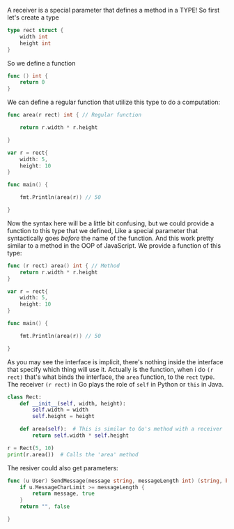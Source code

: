 A receiver is a special parameter that defines a method in a TYPE!
So first let's create a type
```go
type rect struct {
	width int 
	height int
}
```
So we define a function
```GO
func () int {
	return 0
}
```
We can define a regular function that utilize this type to do a computation:
```go
func area(r rect) int { // Regular function

    return r.width * r.height

}

var r = rect{
	width: 5, 
	height: 10
}

func main() {

    fmt.Println(area(r)) // 50

}
```
Now the syntax here will be a little bit confusing, but we could provide a function to this type that we defined, Like a special parameter that syntactically goes _before_ the name of the function. And this work pretty similar to a method in the OOP of JavaScript.
We provide a function of this type:
```go
func (r rect) area() int { // Method
    return r.width * r.height
}

var r = rect{
	width: 5, 
	height: 10
}

func main() {

    fmt.Println(area(r)) // 50

}

```
As you may see the interface is implicit, there's nothing inside the interface that specify which thing will use it. Actually is the function, when i do `(r rect)` that's what binds the interface, the `area` function, to the `rect` type.
The receiver `(r rect)` in Go plays the role of `self` in Python or `this` in Java.
```python
class Rect:
    def __init__(self, width, height):
        self.width = width
        self.height = height

    def area(self):  # This is similar to Go's method with a receiver
        return self.width * self.height

r = Rect(5, 10)
print(r.area())  # Calls the 'area' method

```
The resiver could also get parameters:

```go
func (u User) SendMessage(message string, messageLength int) (string, bool) {
    if u.MessageCharLimit >= messageLength {
        return message, true
    }
    return "", false

}
```
